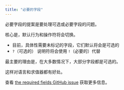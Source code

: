 ```yaml
---
title: "必要的字段"
---
```


必要字段的提案是要处理可选或必要字段的问题。

核心是，默认行为和操作符将会切换。

- 目前，具体性需要未标记的字段，它们默认将会是可选的
- `?`（可选的） 说明符将会使用 `!`（必要的）代替


最主要的理由是，在大多数情况下，大部分字段都是可选的。

这样对语言和求值器都有好处。

查看 [the required fields GitHub issue](https://github.com/cue-lang/cue/issues/822) 获取更多信息。
